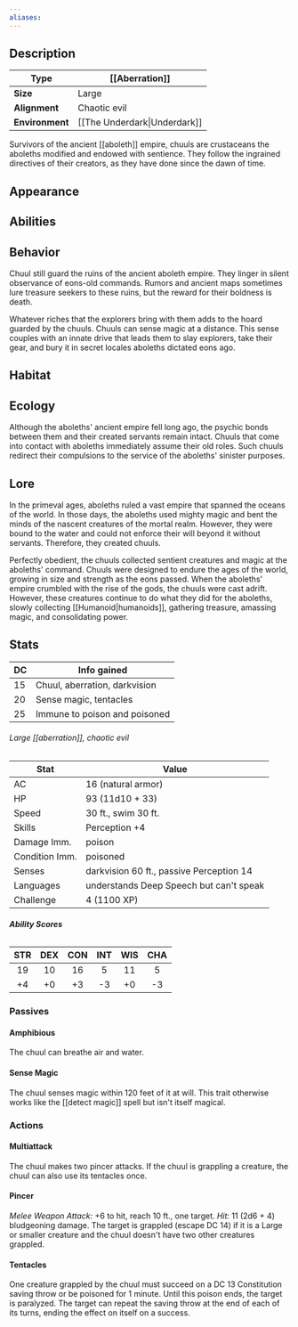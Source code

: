 ```yaml
---
aliases:
---
```

## Description
| **Type**        | [[Aberration]]   |
| --------------- | ------------ |
| **Size**        | Large        |
| **Alignment**   | Chaotic evil |
| **Environment** | [[The Underdark\|Underdark]]    |
Survivors of the ancient [[aboleth]] empire, chuuls are crustaceans the aboleths modified and endowed with sentience. They follow the ingrained directives of their creators, as they have done since the dawn of time.
## Appearance

## Abilities

## Behavior
Chuul still guard the ruins of the ancient aboleth empire. They linger in silent observance of eons-old commands. Rumors and ancient maps sometimes lure treasure seekers to these ruins, but the reward for their boldness is death.

Whatever riches that the explorers bring with them adds to the hoard guarded by the chuuls. Chuuls can sense magic at a distance. This sense couples with an innate drive that leads them to slay explorers, take their gear, and bury it in secret locales aboleths dictated eons ago.
## Habitat

## Ecology
Although the aboleths' ancient empire fell long ago, the psychic bonds between them and their created servants remain intact. Chuuls that come into contact with aboleths immediately assume their old roles. Such chuuls redirect their compulsions to the service of the aboleths' sinister purposes.
## Lore
In the primeval ages, aboleths ruled a vast empire that spanned the oceans of the world. In those days, the aboleths used mighty magic and bent the minds of the nascent creatures of the mortal realm. However, they were bound to the water and could not enforce their will beyond it without servants. Therefore, they created chuuls.

Perfectly obedient, the chuuls collected sentient creatures and magic at the aboleths' command. Chuuls were designed to endure the ages of the world, growing in size and strength as the eons passed. When the aboleths' empire crumbled with the rise of the gods, the chuuls were cast adrift. However, these creatures continue to do what they did for the aboleths, slowly collecting [[Humanoid|humanoids]], gathering treasure, amassing magic, and consolidating power.
## Stats
| **DC** | **Info gained**               |
| ------ | ----------------------------- |
| 15     | Chuul, aberration, darkvision |
| 20     | Sense magic, tentacles        |
| 25     | Immune to poison and poisoned |
###### *Large [[aberration]], chaotic evil*
| Stat           | Value                                    |
| -------------- | ---------------------------------------- |
| AC             | 16 (natural armor)                       |
| HP             | 93 (11d10 + 33)                          |
| Speed          | 30 ft., swim 30 ft.                      |
| Skills         | Perception +4                            |
| Damage Imm.    | poison                                   |
| Condition Imm. | poisoned                                 |
| Senses         | darkvision 60 ft., passive Perception 14 |
| Languages      | understands Deep Speech but can't speak  |
| Challenge      | 4 (1100 XP)                                         |
###### **Ability Scores**
| STR | DEX | CON | INT | WIS | CHA |
|:---:|:---:|:---:|:---:|:---:|:---:|
| 19  | 10  | 16  |  5  | 11  |  5  |
| +4  | +0  | +3  | -3  | +0  | -3  |
### Passives
#### Amphibious
The chuul can breathe air and water.
#### Sense Magic
The chuul senses magic within 120 feet of it at will. This trait otherwise works like the [[detect magic]] spell but isn't itself magical.
### Actions
#### Multiattack
The chuul makes two pincer attacks. If the chuul is grappling a creature, the chuul can also use its tentacles once.
#### Pincer
_Melee Weapon Attack:_ +6 to hit, reach 10 ft., one target. _Hit:_ 11 (2d6 + 4) bludgeoning damage. The target is grappled (escape DC 14) if it is a Large or smaller creature and the chuul doesn't have two other creatures grappled.
#### Tentacles
One creature grappled by the chuul must succeed on a DC 13 Constitution saving throw or be poisoned for 1 minute. Until this poison ends, the target is paralyzed. The target can repeat the saving throw at the end of each of its turns, ending the effect on itself on a success.